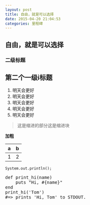 ```yaml
---
layout: post
title: 自由，就是可以选择
date: 2015-04-20 21:04:53
categories: 里程碑
---
```

## 自由，就是可以选择

### 二级标题

## 第二个一级i标题

1. 明天会更好
2. 明天会更好
3. 明天会更好
4. 明天会更好
5. 明天会更好





> 这是缩进的部分这是缩进块

**加粗**


a|b
-|-
1|2

```
System.out.println();
```

<pre class="prettyprint linenums">
def print_hi(name)
    puts "Hi, #{name}"
end
print_hi('Tom')
#=> prints 'Hi, Tom' to STDOUT.
</pre>

